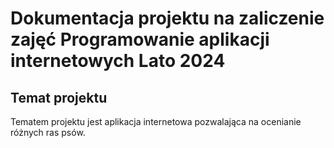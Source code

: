 # Dokumentacja projektu na zaliczenie zajęć Programowanie aplikacji internetowych Lato 2024

## Temat projektu

Tematem projektu jest aplikacja internetowa pozwalająca na ocenianie różnych ras psów.

